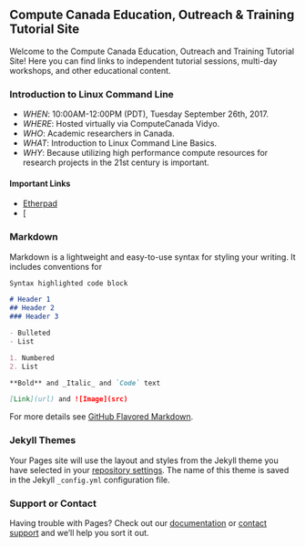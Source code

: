 ## Compute Canada Education, Outreach & Training Tutorial Site

Welcome to the Compute Canada Education, Outreach and Training Tutorial Site! Here you can find links to independent tutorial sessions, multi-day workshops, and other educational content.


### Introduction to Linux Command Line

+ *WHEN*: 10:00AM-12:00PM (PDT), Tuesday September 26th, 2017.    
+ *WHERE*:  Hosted virtually via ComputeCanada Vidyo.  
+ *WHO*:  Academic researchers in Canada.     
+ *WHAT*: Introduction to Linux Command Line Basics. 
+ *WHY*:  Because utilizing high performance compute resources for research projects in the 21st century is important.  

#### Important Links
+ [Etherpad]() 
+ [














### Markdown

Markdown is a lightweight and easy-to-use syntax for styling your writing. It includes conventions for

```markdown
Syntax highlighted code block

# Header 1
## Header 2
### Header 3

- Bulleted
- List

1. Numbered
2. List

**Bold** and _Italic_ and `Code` text

[Link](url) and ![Image](src)
```

For more details see [GitHub Flavored Markdown](https://guides.github.com/features/mastering-markdown/).

### Jekyll Themes

Your Pages site will use the layout and styles from the Jekyll theme you have selected in your [repository settings](https://github.com/Phillip-a-richmond/ComputeCanada_EOT/settings). The name of this theme is saved in the Jekyll `_config.yml` configuration file.

### Support or Contact

Having trouble with Pages? Check out our [documentation](https://help.github.com/categories/github-pages-basics/) or [contact support](https://github.com/contact) and we’ll help you sort it out.
